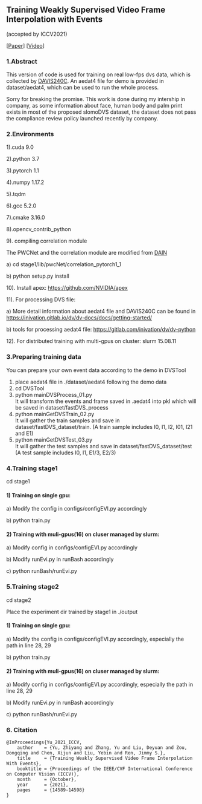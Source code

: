 ## Training Weakly Supervised Video Frame Interpolation with Events
(accepted by ICCV2021)

[[Paper](https://openaccess.thecvf.com/content/ICCV2021/html/Yu_Training_Weakly_Supervised_Video_Frame_Interpolation_With_Events_ICCV_2021_paper.html)]
[[Video](https://www.youtube.com/watch?v=ktG5U3WKGes&t=2s)]

### 1.Abstract
This version of code is used for training on real low-fps dvs data, which is collected by [DAVIS240C](https://inivation.com/wp-content/uploads/2019/08/DAVIS240.pdf). An aedat4 file for demo is provided in dataset/aedat4, which can be used to run the whole process.
 
Sorry for breaking the promise. This work is done during my intership in company, as some information about face, human body and palm print exists in most of the proposed slomoDVS dataset, the dataset does not pass the compliance review policy launched recently by company.
### 2.Environments
1).cuda 9.0

2).python 3.7

3).pytorch 1.1

4).numpy 1.17.2

5).tqdm

6).gcc 5.2.0

7).cmake 3.16.0

8).opencv_contrib_python

9). compiling correlation module

The PWCNet and the correlation module are modified from [DAIN](https://github.com/baowenbo/DAIN/tree/master/PWCNet)

a) cd stage1/lib/pwcNet/correlation_pytorch1_1

b) python setup.py install


10). Install apex: https://github.com/NVIDIA/apex

11). For processing DVS file:

a) More detail information about aedat4 file and DAVIS240C can be found in https://inivation.gitlab.io/dv/dv-docs/docs/getting-started/

b) tools for processing aedat4 file: https://gitlab.com/inivation/dv/dv-python

12). For distributed training with multi-gpus on cluster: slurm 15.08.11
 
### 3.Preparing training data
You can prepare your own event data according to the demo in DVSTool

1) place aedat4 file in ./dataset/aedat4 following the demo data
2) cd DVSTool
3) python mainDVSProcess_01.py  
It will transform the events and frame saved in .aedat4 into pkl which will be saved in dataset/fastDVS_process
4) python mainGetDVSTrain_02.py  
It will gather the train samples and save in dataset/fastDVS_dataset/train.  (A train sample includes I0, I1, I2, I01, I21 and E1)
5) python mainGetDVSTest_03.py  
It will gather the test samples and save in dataset/fastDVS_dataset/test  (A test sample includes I0, I1, E1/3, E2/3)
### 4.Training stage1
cd stage1 
#### 1) Training on single gpu:
a) Modify the config in configs/configEVI.py accordingly

b) python train.py

#### 2) Training with muli-gpus(16) on cluser managed by slurm:
a) Modify config in configs/configEVI.py accordingly

b) Modify runEvi.py in runBash accordingly

c) python runBash/runEvi.py

### 5.Training stage2
cd stage2 

Place the experiment dir trained by stage1 in ./output

#### 1) Training on single gpu:
a) Modify the config in configs/configEVI.py accordingly, especially the path in line 28, 29

b) python train.py

#### 2) Training with muli-gpus(16) on cluser managed by slurm:
a) Modify config in configs/configEVI.py accordingly, especially the path in line 28, 29

b) Modify runEvi.py in runBash accordingly

c) python runBash/runEvi.py

### 6. Citation 
```
@InProceedings{Yu_2021_ICCV,
    author    = {Yu, Zhiyang and Zhang, Yu and Liu, Deyuan and Zou, Dongqing and Chen, Xijun and Liu, Yebin and Ren, Jimmy S.},
    title     = {Training Weakly Supervised Video Frame Interpolation With Events},
    booktitle = {Proceedings of the IEEE/CVF International Conference on Computer Vision (ICCV)},
    month     = {October},
    year      = {2021},
    pages     = {14589-14598}
}
```
